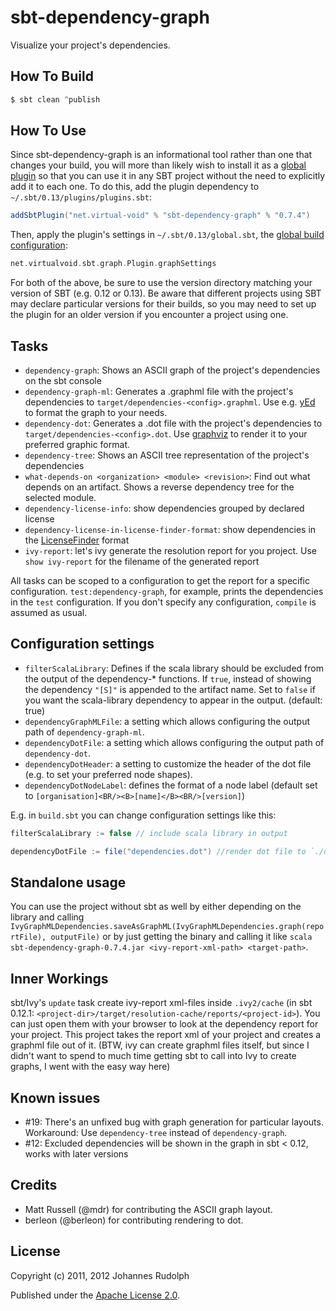 sbt-dependency-graph
====================

Visualize your project's dependencies.

How To Build
------------
```scala
$ sbt clean ^publish
```

How To Use
----------

Since sbt-dependency-graph is an informational tool rather than one that changes your build, you will more than likely wish to
install it as a [global plugin] so that you can use it in any SBT project without the need to explicitly add it to each one. To do
this, add the plugin dependency to `~/.sbt/0.13/plugins/plugins.sbt`:

```scala
addSbtPlugin("net.virtual-void" % "sbt-dependency-graph" % "0.7.4")
```

Then, apply the plugin's settings in `~/.sbt/0.13/global.sbt`, the [global build configuration]:

```scala
net.virtualvoid.sbt.graph.Plugin.graphSettings
```

For both of the above, be sure to use the version directory matching your version of SBT (e.g. 0.12 or 0.13). Be aware that
different projects using SBT may declare particular versions for their builds, so you may need to set up the plugin for an older
version if you encounter a project using one.

Tasks
-----

 * `dependency-graph`: Shows an ASCII graph of the project's dependencies on the sbt console
 * `dependency-graph-ml`: Generates a .graphml file with the project's dependencies to `target/dependencies-<config>.graphml`.
   Use e.g. [yEd](http://www.yworks.com/en/products_yed_about.html) to format the graph to your needs.
 * `dependency-dot`: Generates a .dot file with the project's dependencies to `target/dependencies-<config>.dot`.
    Use [graphviz](http://www.graphviz.org/) to render it to your preferred graphic format.
 * `dependency-tree`: Shows an ASCII tree representation of the project's dependencies
 * `what-depends-on <organization> <module> <revision>`: Find out what depends on an artifact. Shows a reverse dependency
   tree for the selected module.
 * `dependency-license-info`: show dependencies grouped by declared license
 * `dependency-license-in-license-finder-format`: show dependencies in the [LicenseFinder](https://github.com/pivotal/LicenseFinder) format
 * `ivy-report`: let's ivy generate the resolution report for you project. Use
   `show ivy-report` for the filename of the generated report

All tasks can be scoped to a configuration to get the report for a specific configuration. `test:dependency-graph`,
for example, prints the dependencies in the `test` configuration. If you don't specify any configuration, `compile` is
assumed as usual.


Configuration settings
----------------------
 
 * `filterScalaLibrary`: Defines if the scala library should be excluded from the output of the dependency-* functions.
   If `true`, instead of showing the dependency `"[S]"` is appended to the artifact name. Set to `false` if
   you want the scala-library dependency to appear in the output. (default: true)
 * `dependencyGraphMLFile`: a setting which allows configuring the output path of `dependency-graph-ml`.
 * `dependencyDotFile`: a setting which allows configuring the output path of `dependency-dot`.
 * `dependencyDotHeader`: a setting to customize the header of the dot file (e.g. to set your preferred node shapes).
 * `dependencyDotNodeLabel`: defines the format of a node label
   (default set to `[organisation]<BR/><B>[name]</B><BR/>[version]`)

E.g. in `build.sbt` you can change configuration settings like this:

```scala
filterScalaLibrary := false // include scala library in output

dependencyDotFile := file("dependencies.dot") //render dot file to `./dependencies.dot`
```

Standalone usage
----------------

You can use the project without sbt as well by either depending on the library and calling
`IvyGraphMLDependencies.saveAsGraphML(IvyGraphMLDependencies.graph(reportFile), outputFile)` or by just getting the binary
and calling it like `scala sbt-dependency-graph-0.7.4.jar <ivy-report-xml-path> <target-path>`.

Inner Workings
--------------

sbt/Ivy's `update` task create ivy-report xml-files inside `.ivy2/cache` (in sbt 0.12.1:
`<project-dir>/target/resolution-cache/reports/<project-id>`). You can
just open them with your browser to look at the dependency report for your project.
This project takes the report xml of your project and creates a graphml file out of it. (BTW,
ivy can create graphml files itself, but since I didn't want to spend to much time getting
sbt to call into Ivy to create graphs, I went with the easy way here)

Known issues
------------

 * #19: There's an unfixed bug with graph generation for particular layouts. Workaround:
   Use `dependency-tree` instead of `dependency-graph`.
 * #12: Excluded dependencies will be shown in the graph in sbt < 0.12, works with later versions

Credits
-------

 * Matt Russell (@mdr) for contributing the ASCII graph layout.
 * berleon (@berleon) for contributing rendering to dot.

License
-------

Copyright (c) 2011, 2012 Johannes Rudolph

Published under the [Apache License 2.0](http://en.wikipedia.org/wiki/Apache_license).

[global plugin]: http://www.scala-sbt.org/0.13/tutorial/Using-Plugins.html#Global+plugins
[global build configuration]: http://www.scala-sbt.org/0.13/docs/Global-Settings.html
